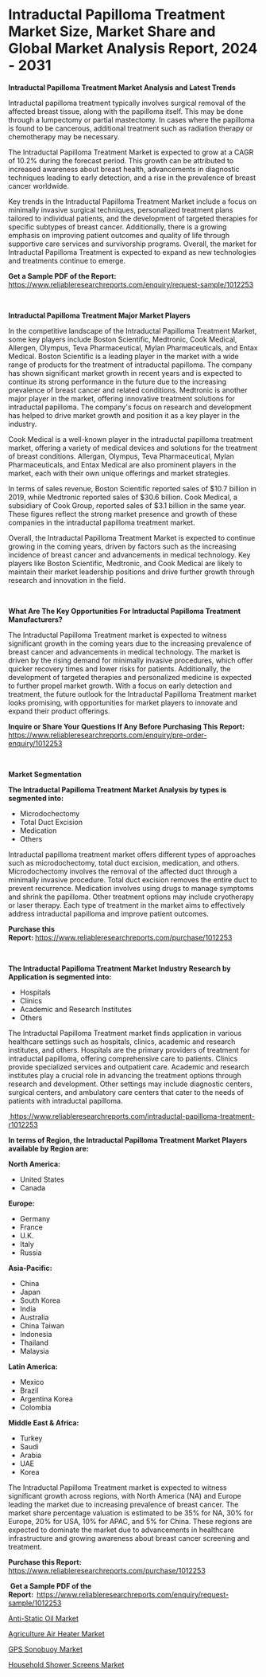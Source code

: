 <p><h1>Intraductal Papilloma Treatment Market Size, Market Share and Global Market Analysis Report, 2024 - 2031</h1></p><p><strong>Intraductal Papilloma Treatment Market Analysis and Latest Trends</strong></p>
<p><p>Intraductal papilloma treatment typically involves surgical removal of the affected breast tissue, along with the papilloma itself. This may be done through a lumpectomy or partial mastectomy. In cases where the papilloma is found to be cancerous, additional treatment such as radiation therapy or chemotherapy may be necessary.</p><p>The Intraductal Papilloma Treatment Market is expected to grow at a CAGR of 10.2% during the forecast period. This growth can be attributed to increased awareness about breast health, advancements in diagnostic techniques leading to early detection, and a rise in the prevalence of breast cancer worldwide. </p><p>Key trends in the Intraductal Papilloma Treatment Market include a focus on minimally invasive surgical techniques, personalized treatment plans tailored to individual patients, and the development of targeted therapies for specific subtypes of breast cancer. Additionally, there is a growing emphasis on improving patient outcomes and quality of life through supportive care services and survivorship programs. Overall, the market for Intraductal Papilloma Treatment is expected to expand as new technologies and treatments continue to emerge.</p></p>
<p><strong>Get a Sample PDF of the Report:&nbsp;</strong> <a href="https://www.reliableresearchreports.com/enquiry/request-sample/1012253">https://www.reliableresearchreports.com/enquiry/request-sample/1012253</a></p>
<p>&nbsp;</p>
<p><strong>Intraductal Papilloma Treatment Major Market Players</strong></p>
<p><p>In the competitive landscape of the Intraductal Papilloma Treatment Market, some key players include Boston Scientific, Medtronic, Cook Medical, Allergen, Olympus, Teva Pharmaceutical, Mylan Pharmaceuticals, and Entax Medical. Boston Scientific is a leading player in the market with a wide range of products for the treatment of intraductal papilloma. The company has shown significant market growth in recent years and is expected to continue its strong performance in the future due to the increasing prevalence of breast cancer and related conditions. Medtronic is another major player in the market, offering innovative treatment solutions for intraductal papilloma. The company's focus on research and development has helped to drive market growth and position it as a key player in the industry.</p><p>Cook Medical is a well-known player in the intraductal papilloma treatment market, offering a variety of medical devices and solutions for the treatment of breast conditions. Allergan, Olympus, Teva Pharmaceutical, Mylan Pharmaceuticals, and Entax Medical are also prominent players in the market, each with their own unique offerings and market strategies.</p><p>In terms of sales revenue, Boston Scientific reported sales of $10.7 billion in 2019, while Medtronic reported sales of $30.6 billion. Cook Medical, a subsidiary of Cook Group, reported sales of $3.1 billion in the same year. These figures reflect the strong market presence and growth of these companies in the intraductal papilloma treatment market.</p><p>Overall, the Intraductal Papilloma Treatment Market is expected to continue growing in the coming years, driven by factors such as the increasing incidence of breast cancer and advancements in medical technology. Key players like Boston Scientific, Medtronic, and Cook Medical are likely to maintain their market leadership positions and drive further growth through research and innovation in the field.</p></p>
<p>&nbsp;</p>
<p><strong>What Are The Key Opportunities For Intraductal Papilloma Treatment Manufacturers?</strong></p>
<p><p>The Intraductal Papilloma Treatment market is expected to witness significant growth in the coming years due to the increasing prevalence of breast cancer and advancements in medical technology. The market is driven by the rising demand for minimally invasive procedures, which offer quicker recovery times and lower risks for patients. Additionally, the development of targeted therapies and personalized medicine is expected to further propel market growth. With a focus on early detection and treatment, the future outlook for the Intraductal Papilloma Treatment market looks promising, with opportunities for market players to innovate and expand their product offerings.</p></p>
<p><strong>Inquire or Share Your Questions If Any Before Purchasing This Report:</strong> <a href="https://www.reliableresearchreports.com/enquiry/pre-order-enquiry/1012253">https://www.reliableresearchreports.com/enquiry/pre-order-enquiry/1012253</a></p>
<p>&nbsp;</p>
<p><strong>Market Segmentation</strong></p>
<p><strong>The Intraductal Papilloma Treatment Market Analysis by types is segmented into:</strong></p>
<p><ul><li>Microdochectomy</li><li>Total Duct Excision</li><li>Medication</li><li>Others</li></ul></p>
<p><p>Intraductal papilloma treatment market offers different types of approaches such as microdochectomy, total duct excision, medication, and others. Microdochectomy involves the removal of the affected duct through a minimally invasive procedure. Total duct excision removes the entire duct to prevent recurrence. Medication involves using drugs to manage symptoms and shrink the papilloma. Other treatment options may include cryotherapy or laser therapy. Each type of treatment in the market aims to effectively address intraductal papilloma and improve patient outcomes.</p></p>
<p><strong>Purchase this Report:&nbsp;</strong><a href="https://www.reliableresearchreports.com/purchase/1012253">https://www.reliableresearchreports.com/purchase/1012253</a></p>
<p>&nbsp;</p>
<p><strong>The Intraductal Papilloma Treatment Market Industry Research by Application is segmented into:</strong></p>
<p><ul><li>Hospitals</li><li>Clinics</li><li>Academic and Research Institutes</li><li>Others</li></ul></p>
<p><p>The Intraductal Papilloma Treatment market finds application in various healthcare settings such as hospitals, clinics, academic and research institutes, and others. Hospitals are the primary providers of treatment for intraductal papilloma, offering comprehensive care to patients. Clinics provide specialized services and outpatient care. Academic and research institutes play a crucial role in advancing the treatment options through research and development. Other settings may include diagnostic centers, surgical centers, and ambulatory care centers that cater to the needs of patients with intraductal papilloma.</p></p>
<p><a href="https://www.reliableresearchreports.com/intraductal-papilloma-treatment-r1012253">&nbsp;https://www.reliableresearchreports.com/intraductal-papilloma-treatment-r1012253</a></p>
<p><strong>In terms of Region, the Intraductal Papilloma Treatment Market Players available by Region are:</strong></p>
<p>
    <p> <strong> North America: </strong>
        <ul>
            <li>United States</li>
            <li>Canada</li>
        </ul>
        </p> 
    <p> <strong> Europe: </strong>
        <ul>
            <li>Germany</li>
            <li>France</li>
            <li>U.K.</li>
            <li>Italy</li>
            <li>Russia</li>
        </ul>
        </p> 
    <p> <strong> Asia-Pacific: </strong>
        <ul>
            <li>China</li>
            <li>Japan</li>
            <li>South Korea</li>
            <li>India</li>
            <li>Australia</li>
            <li>China Taiwan</li>
            <li>Indonesia</li>
            <li>Thailand</li>
            <li>Malaysia</li>
        </ul>
        </p> 
    <p> <strong> Latin America: </strong>
        <ul>
            <li>Mexico</li>
            <li>Brazil</li>
            <li>Argentina Korea</li>
            <li>Colombia</li>
        </ul>
        </p> 
    <p> <strong> Middle East & Africa: </strong>
        <ul>
            <li>Turkey</li>
            <li>Saudi</li>
            <li>Arabia</li>
            <li>UAE</li>
            <li>Korea</li>
        </ul>
    </p>
    </p>
<p><p>The Intraductal Papilloma Treatment market is expected to witness significant growth across regions, with North America (NA) and Europe leading the market due to increasing prevalence of breast cancer. The market share percentage valuation is estimated to be 35% for NA, 30% for Europe, 20% for USA, 10% for APAC, and 5% for China. These regions are expected to dominate the market due to advancements in healthcare infrastructure and growing awareness about breast cancer screening and treatment.</p></p>
<p><strong>Purchase this Report: </strong><a href="https://www.reliableresearchreports.com/purchase/1012253">https://www.reliableresearchreports.com/purchase/1012253</a></p>
<p>&nbsp;<strong>Get a Sample PDF of the Report:&nbsp;&nbsp;</strong><a href="https://www.reliableresearchreports.com/enquiry/request-sample/1012253">https://www.reliableresearchreports.com/enquiry/request-sample/1012253</a></p>
<p><strong></strong></p>
<p><p><a href="https://www.linkedin.com/pulse/anti-static-oil-market-trends-analysis-opportunities-fu8ue?trackingId=fWK5P9jWtKOiFLkoK0OoBA%3D%3D">Anti-Static Oil Market</a></p><p><a href="https://github.com/RyleeBauch2023/Market-Research-Report-List-1/blob/main/agriculture-air-heater-market.md">Agriculture Air Heater Market</a></p><p><a href="https://www.linkedin.com/pulse/comprehensive-analysis-global-gps-sonobuoy-market-growth-tesxe?trackingId=ncn%2Brai5PsUSG2wB3ZNzWA%3D%3D">GPS Sonobuoy Market</a></p><p><a href="https://github.com/jodemen/Market-Research-Report-List-3/blob/main/household-shower-screens-market.md">Household Shower Screens Market</a></p></p>